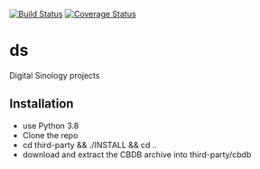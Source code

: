 [![Build Status](https://travis-ci.com/julienbaley/ds.svg?branch=master)](https://travis-ci.com/julienbaley/ds)
[![Coverage Status](https://coveralls.io/repos/github/julienbaley/ds/badge.svg?service=github)](https://coveralls.io/github/julienbaley/ds?branch=master)

# ds
Digital Sinology projects

## Installation
- use Python 3.8
- Clone the repo
- cd third-party && ./INSTALL && cd ..
- download and extract the CBDB archive into third-party/cbdb
